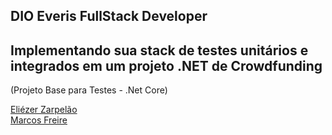 ## DIO Everis FullStack Developer

## Implementando sua stack de testes unitários e integrados em um projeto .NET de Crowdfunding

(Projeto Base para Testes - .Net Core)

[Eliézer Zarpelão](https://github.com/elizarp)<br>
[Marcos Freire](https://github.com/marcosfreire)
